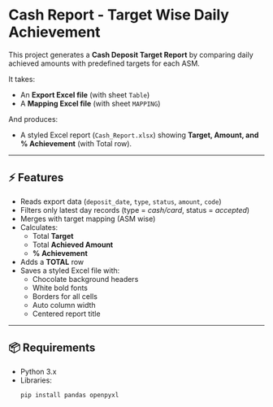 # Cash Report - Target Wise Daily Achievement

This project generates a **Cash Deposit Target Report** by comparing daily achieved amounts with predefined targets for each ASM.

It takes:
- An **Export Excel file** (with sheet `Table`)  
- A **Mapping Excel file** (with sheet `MAPPING`)  

And produces:
- A styled Excel report (`Cash_Report.xlsx`) showing **Target, Amount, and % Achievement** (with Total row).  

---

## ⚡ Features
- Reads export data (`deposit_date`, `type`, `status`, `amount`, `code`)  
- Filters only latest day records (type = *cash/card*, status = *accepted*)  
- Merges with target mapping (ASM wise)  
- Calculates:
  - Total **Target**
  - Total **Achieved Amount**
  - **% Achievement**
- Adds a **TOTAL** row
- Saves a styled Excel file with:
  - Chocolate background headers
  - White bold fonts
  - Borders for all cells
  - Auto column width
  - Centered report title

---

## 📦 Requirements
- Python 3.x  
- Libraries:
  ```bash
  pip install pandas openpyxl

